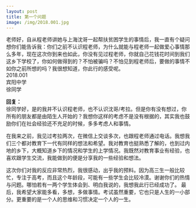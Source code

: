 ```yaml
---
layout: post
title: 第一个问题
image: /img/2018.001.jpg
---
```


老师好，自从程老师讲她与上海沈哥一起帮扶贫困学生的事情后，我一直有个疑问想你们能告诉我：你们之前不认识程老师，为什么就能与程老师一起做爱心事情那么多年，现在这次你到来也如此，你没有见过程老师，你就自己花钱花时间到我们这乡下学校了，你如何做得到的？不怕被骗吗？不怕见到程老师后，要做的事情不如你之前所想的吗？我很想知道，你此行的感受呢。  
2018.001  
宾阳中学  
徐同学

**回复：**  
徐同学好，是的我并不认识程老师，也不认识沈哥/考拉。但是你有没有想过，你所有的朋友都是由陌生人开始的？我想你这样的考虑不是没有根据的，其实我也鼓励你们在社会经验还不充足的时候，多多考虑人和事情。

在我来之前，我见过考拉两次，在微信上交谈多次，也跟程老师通过电话。我想我们三个都对教育下一代有同样的想法和希望。我对教育也挺熟悉了解的，也到过内地的乡下，大概知道乡下的情况和学生的上学情况。我既然对教育事业有经验，也喜欢跟学生交流，我能做到的便是分享我的一些经验和想法。

这次你们对我的反应非常热烈，我很感动，出乎我的预料。因为高三生一般比较忙，专注于高考，而且这个年龄段，可能有一些学生会比较冷漠。谢谢你们的热情与问题。哪怕若有一两个学生体会到、明白我说的，我想我此行已经成功了。
最后，我希望大家能多看，多想，多做事情。考试虽然重要，它也只是人生的一小部分。更重要的是一个人的思维和习惯决定一个人的一生。
